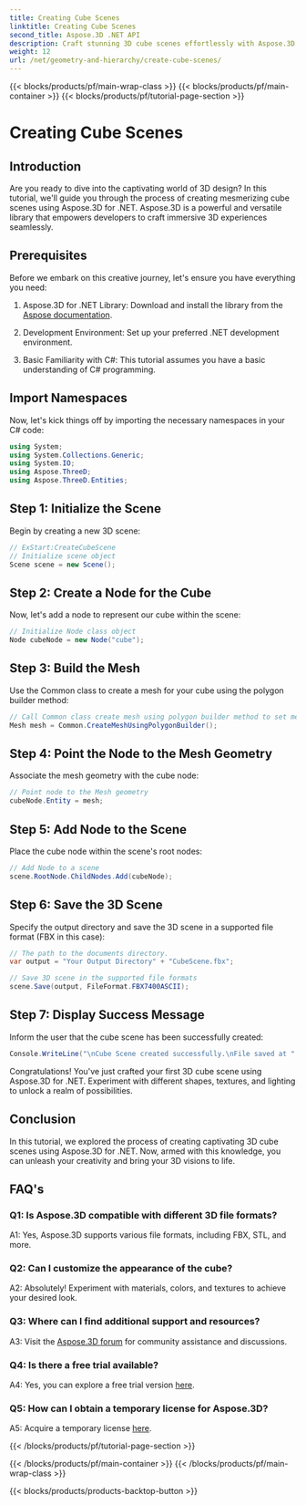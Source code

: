 ```yaml
---
title: Creating Cube Scenes 
linktitle: Creating Cube Scenes 
second_title: Aspose.3D .NET API
description: Craft stunning 3D cube scenes effortlessly with Aspose.3D for .NET. Download the library, follow our step-by-step guide, and unleash.
weight: 12
url: /net/geometry-and-hierarchy/create-cube-scenes/
---
```


{{< blocks/products/pf/main-wrap-class >}}
{{< blocks/products/pf/main-container >}}
{{< blocks/products/pf/tutorial-page-section >}}

# Creating Cube Scenes

## Introduction

Are you ready to dive into the captivating world of 3D design? In this tutorial, we'll guide you through the process of creating mesmerizing cube scenes using Aspose.3D for .NET. Aspose.3D is a powerful and versatile library that empowers developers to craft immersive 3D experiences seamlessly.

## Prerequisites

Before we embark on this creative journey, let's ensure you have everything you need:

1. Aspose.3D for .NET Library: Download and install the library from the [Aspose documentation](https://reference.aspose.com/3d/net/).

2. Development Environment: Set up your preferred .NET development environment.

3. Basic Familiarity with C#: This tutorial assumes you have a basic understanding of C# programming.

## Import Namespaces

Now, let's kick things off by importing the necessary namespaces in your C# code:

```csharp
using System;
using System.Collections.Generic;
using System.IO;
using Aspose.ThreeD;
using Aspose.ThreeD.Entities;
```

## Step 1: Initialize the Scene

Begin by creating a new 3D scene:

```csharp
// ExStart:CreateCubeScene
// Initialize scene object
Scene scene = new Scene();
```

## Step 2: Create a Node for the Cube

Now, let's add a node to represent our cube within the scene:

```csharp
// Initialize Node class object
Node cubeNode = new Node("cube");
```

## Step 3: Build the Mesh

Use the Common class to create a mesh for your cube using the polygon builder method:

```csharp
// Call Common class create mesh using polygon builder method to set mesh instance 
Mesh mesh = Common.CreateMeshUsingPolygonBuilder();
```

## Step 4: Point the Node to the Mesh Geometry

Associate the mesh geometry with the cube node:

```csharp
// Point node to the Mesh geometry
cubeNode.Entity = mesh;
```

## Step 5: Add Node to the Scene

Place the cube node within the scene's root nodes:

```csharp
// Add Node to a scene
scene.RootNode.ChildNodes.Add(cubeNode);
```

## Step 6: Save the 3D Scene

Specify the output directory and save the 3D scene in a supported file format (FBX in this case):

```csharp
// The path to the documents directory.
var output = "Your Output Directory" + "CubeScene.fbx";

// Save 3D scene in the supported file formats
scene.Save(output, FileFormat.FBX7400ASCII);
```

## Step 7: Display Success Message

Inform the user that the cube scene has been successfully created:

```csharp
Console.WriteLine("\nCube Scene created successfully.\nFile saved at " + output);
```

Congratulations! You've just crafted your first 3D cube scene using Aspose.3D for .NET. Experiment with different shapes, textures, and lighting to unlock a realm of possibilities.

## Conclusion

In this tutorial, we explored the process of creating captivating 3D cube scenes using Aspose.3D for .NET. Now, armed with this knowledge, you can unleash your creativity and bring your 3D visions to life.

## FAQ's

### Q1: Is Aspose.3D compatible with different 3D file formats?

A1: Yes, Aspose.3D supports various file formats, including FBX, STL, and more.

### Q2: Can I customize the appearance of the cube?

A2: Absolutely! Experiment with materials, colors, and textures to achieve your desired look.

### Q3: Where can I find additional support and resources?

A3: Visit the [Aspose.3D forum](https://forum.aspose.com/c/3d/18) for community assistance and discussions.

### Q4: Is there a free trial available?

A4: Yes, you can explore a free trial version [here](https://releases.aspose.com/).

### Q5: How can I obtain a temporary license for Aspose.3D?

A5: Acquire a temporary license [here](https://purchase.aspose.com/temporary-license/).

{{< /blocks/products/pf/tutorial-page-section >}}

{{< /blocks/products/pf/main-container >}}
{{< /blocks/products/pf/main-wrap-class >}}

{{< blocks/products/products-backtop-button >}}
